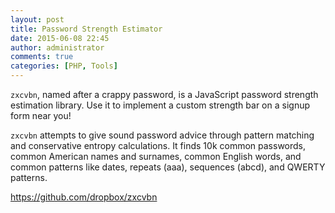 ```yaml
---
layout: post
title: Password Strength Estimator
date: 2015-06-08 22:45
author: administrator
comments: true
categories: [PHP, Tools]
---
```

<code>zxcvbn</code>, named after a crappy password, is a JavaScript password strength estimation library. Use it to implement a custom strength bar on a signup form near you!

<code>zxcvbn</code> attempts to give sound password advice through pattern matching and conservative entropy calculations. It finds 10k common passwords, common American names and surnames, common English words, and common patterns like dates, repeats (aaa), sequences (abcd), and QWERTY patterns.

https://github.com/dropbox/zxcvbn
